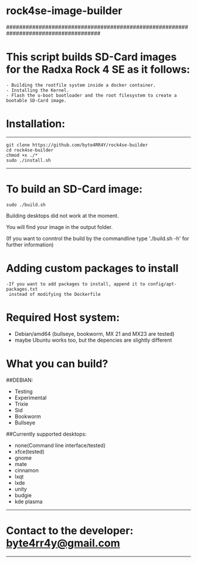# rock4se-image-builder
#####################################################################################
# This script builds SD-Card images for the Radxa Rock 4 SE as it follows:
    - Building the rootfile system inside a docker container.
    - Installing the Kernel.
    - Flash the u-boot bootloader and the root filesystem to create a bootable SD-Card image.

# Installation:
----------------------
    git clone https://github.com/byte4RR4Y/rock4se-builder
    cd rock4se-builder
    chmod +x ./*
    sudo ./install.sh
----------------------

# To build an SD-Card image:
    sudo ./build.sh
Building desktops did not work at the moment.

You will find your image in the output folder.

(If you want to conntrol the build by the commandline type './build.sh -h' for further information)

# Adding custom packages to install
    -If you want to add packages to install, append it to config/apt-packages.txt
     instead of modifying the Dockerfile

# Required Host system:
  - Debian/amd64 (bullseye, bookworm, MX 21 and MX23 are tested)
  - maybe Ubuntu works too, but the depencies are slightly different

# What you can build?
##DEBIAN:
  - Testing
  - Experimental
  - Trixie
  - Sid
  - Bookworm
  - Bullseye

##Currently supported desktops:
  - none(Command line interface/tested)
  - xfce(tested)
  - gnome
  - mate
  - cinnamon
  - lxqt
  - lxde
  - unity
  - budgie
  - kde plasma

---------------------------------------------------
 # Contact to the developer: byte4rr4y@gmail.com #
---------------------------------------------------
